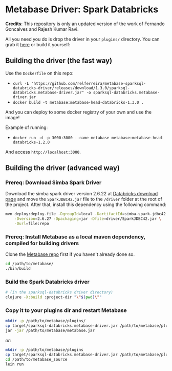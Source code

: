 # Metabase Driver: Spark Databricks

**Credits**: This repository is only an updated version of the work of Fernando Goncalves and Rajesh Kumar Ravi. 

All you need you do is drop the driver in your `plugins/` directory. You can grab it [here](https://github.com/relferreira/metabase-sparksql-databricks-driver/releases/download/1.3.0/sparksql-databricks.metabase-driver.jar) or build it yourself:

## Building the driver (the fast way)

Use the `Dockerfile` on this repo:

- `curl -L "https://github.com/relferreira/metabase-sparksql-databricks-driver/releases/download/1.3.0/sparksql-databricks.metabase-driver.jar" -o sparksql-databricks.metabase-driver.jar`
- `docker build -t metabase:metabase-head-databricks-1.3.0 .`

And you can deploy to some docker registry of your own and use the image!

Example of running:
- `docker run -d -p 3000:3000 --name metabase metabase:metabase-head-databricks-1.2.0`

And access `http://localhost:3000`.

## Building the driver (advanced way)

### Prereq: Download Simba Spark Driver

Download the simba spark driver version 2.6.22 at [Databricks download page](https://databricks.com/spark/jdbc-drivers-archive) and move the `SparkJDBC42.jar` file to the `/driver` folder at the root of the project. 
After that, install this dependency using the following command:

```bash
mvn deploy:deploy-file -DgroupId=local -DartifactId=simba-spark-jdbc42 \
    -Dversion=2.6.27 -Dpackaging=jar -Dfile=driver/SparkJDBC42.jar \
    -Durl=file:repo
```

### Prereq: Install Metabase as a local maven dependency, compiled for building drivers

Clone the [Metabase repo](https://github.com/metabase/metabase) first if you haven't already done so.

```bash
cd /path/to/metabase/
./bin/build
```

### Build the Spark Databricks driver

```bash
# (In the sparksql-databricks driver directory)
clojure -X:build :project-dir "\"$(pwd)\"" 
```

### Copy it to your plugins dir and restart Metabase

```bash
mkdir -p /path/to/metabase/plugins/
cp target/sparksql-databricks.metabase-driver.jar /path/to/metabase/plugins/
jar -jar /path/to/metabase/metabase.jar
```

*or:*

```bash
mkdir -p /path/to/metabase/plugins
cp target/sparksql-databricks.metabase-driver.jar /path/to/metabase/plugins/
cd /path/to/metabase_source
lein run
```
